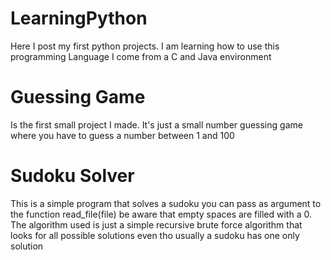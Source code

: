 # LearningPython
Here I post my first python projects. 
I am learning how to use this programming Language I come from a C and Java environment 

# Guessing Game
Is the first small project I made. 
It's just a small number guessing game where you have to guess a number between 1 and 100

# Sudoku Solver
This is a simple program that solves a sudoku you can pass as argument to the function read_file(file) be aware that empty spaces are filled with a 0. 
The algorithm used is just a simple recursive brute force algorithm that looks for all possible solutions even tho usually a sudoku has one only solution
